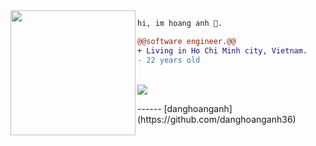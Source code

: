 <img align="left" height="200" src="https://media.giphy.com/media/ao9DUiTKH60XS/giphy.gif"/>

```diff
hi, im hoang anh 🔮.

@@software engineer.@@
+ Living in Ho Chi Minh city, Vietnam.
- 22 years old
```
<br>
<div align="left">
<img src="https://img.shields.io/badge/%20Skills%20-Programming%20languages-lightgrey"/>
</div>
<p align="center">
<!-- <img src="https://cdn4.iconfinder.com/data/icons/logos-3/600/React.js_logo-512.png" alt="react" width="48" height="48"/> 
<img src="https://boosted.orange.com/v4-alpha/assets/brand/bootstrap-solid.svg" alt="bootstrap" width="48" height="48"/> 
<img src="https://encrypted-tbn0.gstatic.com/images?q=tbn:ANd9GcRyU99B0-3pGk4P-yGWDIc6OQ0awn56cadjZUVfy9Li2HrFhOU5_s1zHo8LYohsucyzqEQ&usqp=CAU" alt="css3" width="48" height="48"/> 
<img src="https://encrypted-tbn0.gstatic.com/images?q=tbn:ANd9GcSkRUGXR_pLaNtbB7Uw9fKjJBWu42VCTQHy-3pAvBp1vC9yiVdH602-e7mRrLDCkKyojKg&usqp=CAU" alt="html5" width="48" height="48"/> 
<img src="https://icon-library.com/images/java-icon-png/java-icon-png-16.jpg" alt="java" width="48" height="48"/> 
<img src="https://upload.wikimedia.org/wikipedia/commons/thumb/9/99/Unofficial_JavaScript_logo_2.svg/2048px-Unofficial_JavaScript_logo_2.svg.png" alt="javascript" width="48" height="48"/> 
<img src="https://www.svgrepo.com/show/303229/microsoft-sql-server-logo.svg" alt="sqlserver" width="48" height="48"/> 
<img src="https://pngimg.com/uploads/mysql/mysql_PNG23.png" alt="mysql" width="48" height="48"/> 
<img src="https://cdn.iconscout.com/icon/free/png-256/node-js-1174925.png" alt="nodejs" width="48" height="48"/>  -->
<!-- <img src="https://brandlogos.net/wp-content/uploads/2020/03/Linux-logo.png" alt="linux" width="48" height="48"/> -->
</p>
------
[danghoanganh](https://github.com/danghoanganh36)
